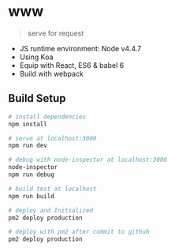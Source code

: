 # www

> serve for request

* JS runtime environment: Node v4.4.7
* Using Koa
* Equip with React, ES6 & babel 6
* Build with webpack

## Build Setup

``` bash
# install dependencies
npm install

# serve at localhost:3000
npm run dev

# debug with node-inspector at localhost:3000
node-inspector
npm run debug

# build test at localhost
npm run build

# deploy and Initialized
pm2 deploy production

# deploy with pm2 after commit to github
pm2 deploy production
```
